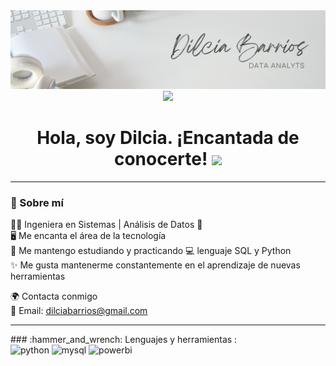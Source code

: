 

<div id="header" align="center">
  <img decoding="async" src="https://github.com/dilciabarrios/dilciabarrios/blob/main/banner_dilcia.png" width="800"/>
</div>

<div align="center">
  <a href="https://www.linkedin.com/in/dilciabarriosc/">
    <img src="https://img.shields.io/badge/LinkedIn-0077B5?style=for-the-badge&logo=linkedin&logoColor=white"/>
  </a>
</div>

<div align="center">
  <h1>
    Hola, soy Dilcia. ¡Encantada de conocerte!
    <img decoding="async" src="https://media.giphy.com/media/hvRJCLFzcasrR4ia7z/giphy.gif" width="30px"/>
  </h1>
</div>

<hr> <!-- Línea divisoria horizontal -->

### 🌟 Sobre mí

👩‍💻&nbsp;Ingeniera en Sistemas | Análisis de Datos 🚀  
🖥️&nbsp;Me encanta el área de la tecnología  
📘&nbsp;Me mantengo estudiando y practicando 💻&nbsp;lenguaje SQL y Python  
✨&nbsp;Me gusta mantenerme constantemente en el aprendizaje de nuevas herramientas

🌍 Contacta conmigo  
📧 Email: dilciabarrios@gmail.com

<hr> <!-- Línea divisoria horizontal -->
### :hammer_and_wrench: Lenguajes y herramientas :

<div id="header" align="left">
    <img decoding="async" src="https://img.shields.io/badge/Python-3776AB?style=for-the-badge&logo=python&logoColor=white" alt="python"/>
    <img decoding="async" src="https://img.shields.io/badge/MySQL-6DB33F?style=for-the-badge&logo=mysql&logoColor=white" alt="mysql"/>
    <img decoding="async" src="https://img.shields.io/badge/Power_BI-FFBE00?style=for-the-badge&logo=Power-BI&logoColor=white" alt="powerbi"/>
</div>



